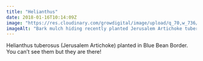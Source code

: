 ```yaml
---
title: "Helianthus"
date: 2018-01-16T10:14:09Z
image: "https://res.cloudinary.com/growdigital/image/upload/q_70,w_736/v1544048466/helianthus-39012467294.jpg"
imageAlt: "Bark mulch hiding recently planted Jerusalem Artichoke tubers!"
---
```


Helianthus tuberosus (Jerusalem Artichoke) planted in Blue Bean Border. You can’t see them but they are there!
